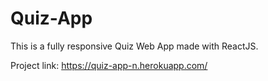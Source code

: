 # Quiz-App

This is a fully responsive Quiz Web App made with ReactJS.

Project link: https://quiz-app-n.herokuapp.com/
